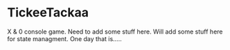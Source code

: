 # TickeeTackaa
X & 0 console game. Need to add some stuff here.
Will add some stuff here for state managment. One day that is.....

